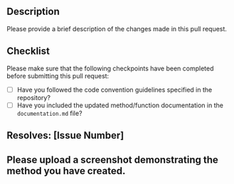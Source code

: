 ## Description

Please provide a brief description of the changes made in this pull request.

## Checklist

Please make sure that the following checkpoints have been completed before submitting this pull request:

- [ ] Have you followed the code convention guidelines specified in the repository?
- [ ] Have you included the updated method/function documentation in the `documentation.md` file?

## Resolves: [Issue Number]

## Please upload a screenshot demonstrating the method you have created.
